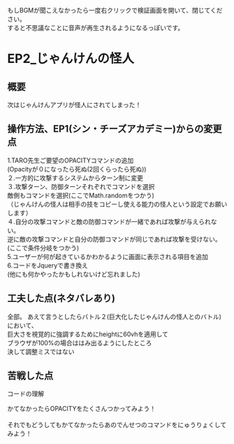 
もしBGMが聞こえなかったら一度右クリックで検証画面を開いて、閉じてください。<br>
 すると不思議なことに音声が再生されるようになるっぽいです。

# EP2_じゃんけんの怪人
## 概要
次はじゃんけんアプリが怪人にされてしまった！
## 操作方法、EP1(シン・チーズアカデミー)からの変更点
1.TARO先生ご要望のOPACITYコマンドの追加<br>
(Opacityが０になったら死ぬ(2回くらったら死ぬ))<br>
２.一方的に攻撃するシステムからターン制に変更<br>
３.攻撃ターン、防御ターンそれぞれでコマンドを選択<br>
敵側もコマンドを選択(ここでMath.randomをつかう)<br>
（じゃんけんの怪人は相手の技をコピーし使える能力の怪人という設定でお願いします）<br>
４.自分の攻撃コマンドと敵の防御コマンドが一緒であれば攻撃が与えられない。<br>
逆に敵の攻撃コマンドと自分の防御コマンドが同じであれば攻撃を受けない。<br>
(ここで条件分岐をつかう)<br>
5.ユーザーが何が起きているかわかるように画面に表示される項目を追加<br>
6.コードをJqueryで書き換え<br>
(他にも何かやったかもしれないけど忘れました)<br>
## 工夫した点(ネタバレあり)
全部。
あえて言うとしたらバトル２(巨大化したじゃんけんの怪人とのバトル)において、<br>
巨大さを視覚的に強調するためにheightに60vhを適用して<br>
ブラウザが100%の場合ははみ出るようにしたところ<br>
決して調整ミスではない
## 苦戦した点
コードの理解

かてなかったらOPACITYをたくさんつかってみよう！<br>
<br>
それでもどうしてもかてなかったらあのでんせつのコマンドをにゅうりょくしてみよう！
